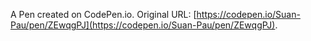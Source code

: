 A Pen created on CodePen.io. Original URL: [https://codepen.io/Suan-Pau/pen/ZEwqgPJ](https://codepen.io/Suan-Pau/pen/ZEwqgPJ).
